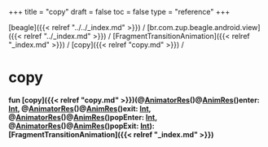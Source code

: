 +++
title = "copy"
draft = false
toc = false
type = "reference"
+++

[beagle]({{< relref "../../_index.md" >}}) / [br.com.zup.beagle.android.view]({{< relref "../_index.md" >}}) / [FragmentTransitionAnimation]({{< relref "_index.md" >}}) / [copy]({{< relref "copy.md" >}}) / 



# copy  
  
<b><b>fun [copy]({{< relref "copy.md" >}})(@[AnimatorRes](https://developer.android.com/reference/kotlin/androidx/annotation/AnimatorRes.html)()@[AnimRes](https://developer.android.com/reference/kotlin/androidx/annotation/AnimRes.html)()enter: [Int](https://kotlinlang.org/api/latest/jvm/stdlib/kotlin/-int/index.html), @[AnimatorRes](https://developer.android.com/reference/kotlin/androidx/annotation/AnimatorRes.html)()@[AnimRes](https://developer.android.com/reference/kotlin/androidx/annotation/AnimRes.html)()exit: [Int](https://kotlinlang.org/api/latest/jvm/stdlib/kotlin/-int/index.html), @[AnimatorRes](https://developer.android.com/reference/kotlin/androidx/annotation/AnimatorRes.html)()@[AnimRes](https://developer.android.com/reference/kotlin/androidx/annotation/AnimRes.html)()popEnter: [Int](https://kotlinlang.org/api/latest/jvm/stdlib/kotlin/-int/index.html), @[AnimatorRes](https://developer.android.com/reference/kotlin/androidx/annotation/AnimatorRes.html)()@[AnimRes](https://developer.android.com/reference/kotlin/androidx/annotation/AnimRes.html)()popExit: [Int](https://kotlinlang.org/api/latest/jvm/stdlib/kotlin/-int/index.html)): [FragmentTransitionAnimation]({{< relref "_index.md" >}})</b></b>  



